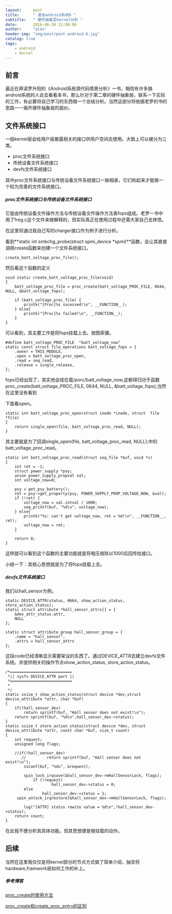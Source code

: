 ```yaml
---
layout:     post
title:      " 漫谈android系统6 "
subtitle:   " 硬件抽象层kernel分析 "
date:       2016-06-30 12:08:00
author:     "alex"
header-img: "img/post/post-android-6.jpg"
catalog: true
tags:
    - android
    - kernel
---
```


##  前言

最近在拜读罗升阳的《Android系统源代码情景分析》一书，相信有许多搞android系统的人会去看看本书，那么针对于第二章的硬件抽象层，联系一下实际的工作，有必要将自己学习的东西做一个总结分析。当然这部分将依据老罗的书的思路一一揭开硬件抽象层的面纱。

## 文件系统接口

一般kernel层会给用户层暴露相关的接口供用户空间去使用。大致上可以被分为三类。

* proc文件系统接口
* 传统设备文件系统接口
* devfs文件系统接口

其中proc文件系统接口与传统设备文件系统接口一脉相承，它们和起来才能做一个较为完善的文件系统接口。

##### proc文件系统接口与传统设备文件系统接口

它是由传统设备文件操作方法与传统设备文件操作方法表fops组成。老罗一书中用了freg.c这个文件来做解释的，但实际真正在使用过程中还需大家自己去体悟。

在这里将通过我自己写的charger接口作为例子进行分析。

看到**static int smbchg_probe(struct spmi_device *spmi)**函数，会让其直接调用create函数来创建一个文件系统接口。

```
create_batt_voltage_proc_file();
```

然后看这个函数的定义

```
void static create_batt_voltage_proc_file(void)
{
	batt_voltage_proc_file = proc_create(batt_voltage_PROC_FILE, 0644, NULL, &batt_voltage_fops);

	if (batt_voltage_proc_file) {
		printk("[Proc]%s sucessed!\n", __FUNCTION__);
	} else{
		printk("[Proc]%s failed!\n", __FUNCTION__);
	}
}
```

可以看到，其主要工作是将fops挂载上去。按图索骥。

```
#define	batt_voltage_PROC_FILE	"batt_voltage_now"
static const struct file_operations batt_voltage_fops = {
	.owner = THIS_MODULE,
	.open = batt_voltage_proc_open,
	.read = seq_read,
	.release = single_release,
};
```

fops已经出现了，其实他会挂在载/porc/batt_voltage_now,这都得归功于函数proc_create(batt_voltage_PROC_FILE, 0644, NULL, &batt_voltage_fops);当然在这里没有看到

下面看open。

```
static int batt_voltage_proc_open(struct inode *inode, struct  file *file)
{
    return single_open(file, batt_voltage_proc_read, NULL);
}
```

其主要就是为了回调single_open(file, batt_voltage_proc_read, NULL);中的batt_voltage_proc_read。

```
static int batt_voltage_proc_read(struct seq_file *buf, void *v)
{
	int ret = -1;
	struct power_supply *psy;
	union power_supply_propval val;
	int voltage_now=0;

	psy = get_psy_battery();
	ret = psy->get_property(psy, POWER_SUPPLY_PROP_VOLTAGE_NOW, &val);
	if (!ret) {
		voltage_now = val.intval / 1000;
		seq_printf(buf, "%d\n", voltage_now);
	} else{
		printk("%s: can't get voltage_now, ret = %d!\n", __FUNCTION__, ret);
		voltage_now = ret;
	}

	return 0;
}
```

这样就可以看到这个函数的主要功能就是将电压值除以1000后回传给接口。

小结一下：其核心思想就是为了将fops挂载上去。

##### devfs文件系统接口

我们以hall_sensor为例。

```
static DEVICE_ATTR(status, 0664, show_action_status, store_action_status);
static struct attribute *hall_sensor_attrs[] = {
	&dev_attr_status.attr,
	NULL
};

static struct attribute_group hall_sensor_group = {
	.name = "hall_sensor",
	.attrs = hall_sensor_attrs
};
```

这段code已经清晰显示需要架设的东西了。通过DEVICE_ATTR去建立devfs文件系统。并提供相关的操作节点show_action_status, store_action_status。

```
/*===========================
 *|| sysfs DEVICE_ATTR part ||
 *===========================
 *
 */
static ssize_t show_action_status(struct device *dev,struct device_attribute *attr, char *buf)
{
	if(!hall_sensor_dev)
		return sprintf(buf, "Hall sensor does not exist!\n");
	return sprintf(buf, "%d\n",hall_sensor_dev->status);
}
static ssize_t store_action_status(struct device *dev, struct device_attribute *attr, const char *buf, size_t count)
{
	int request;
	unsigned long flags;
	
	//if(!hall_sensor_dev)
       //         return sprintf(buf, "Hall sensor does not exist!\n");
        sscanf(buf, "%du", &request);
		
        spin_lock_irqsave(&hall_sensor_dev->mHallSensorLock, flags);
        	if (!request)
                	hall_sensor_dev->status = 0;
	 	else
        		hall_sensor_dev->status = 1;
	 spin_unlock_irqrestore(&hall_sensor_dev->mHallSensorLock, flags);
	
        log("[ATTR] status rewite value = %d\n",!hall_sensor_dev->status);
	return count;
}
```

在此我不便分析其具体功能。但其思想便是做挂载的动作。

## 后续

当然在这里我仅仅是将kernel部分的节点方式做了简单介绍，抽空将hardware,framwork层如何工作的补上。

##### 参考博客

[ proc_create的使用方法](http://blog.csdn.net/njuitjf/article/details/16940865)

[proc_create和create_proc_entry的区别](http://biancheng.dnbcw.info/linux/290297.html)

